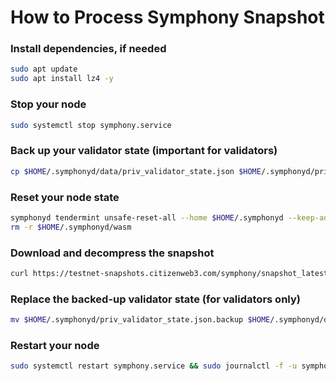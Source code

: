 # How to Process Symphony Snapshot

### Install dependencies, if needed
```bash
sudo apt update
sudo apt install lz4 -y
```

### Stop your node
```bash
sudo systemctl stop symphony.service
```

### Back up your validator state (important for validators)
```bash
cp $HOME/.symphonyd/data/priv_validator_state.json $HOME/.symphonyd/priv_validator_state.json.backup
```

### Reset your node state
```bash
symphonyd tendermint unsafe-reset-all --home $HOME/.symphonyd --keep-addr-book
rm -r $HOME/.symphonyd/wasm
```

### Download and decompress the snapshot
```bash
curl https://testnet-snapshots.citizenweb3.com/symphony/snapshot_latest.tar.lz4 | lz4 -dc - | tar -xf - -C $HOME/.symphonyd
```

### Replace the backed-up validator state (for validators only)
```bash
mv $HOME/.symphonyd/priv_validator_state.json.backup $HOME/.symphonyd/data/priv_validator_state.json
```

### Restart your node
```bash
sudo systemctl restart symphony.service && sudo journalctl -f -u symphony.service
```